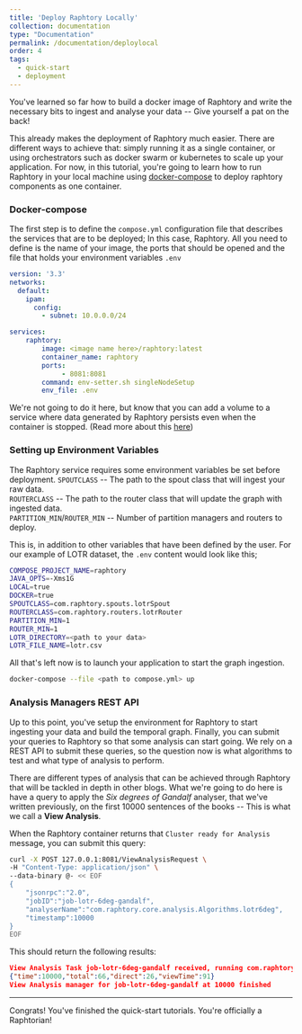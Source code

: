 ```yaml
---
title: 'Deploy Raphtory Locally'
collection: documentation
type: "Documentation"
permalink: /documentation/deploylocal
order: 4
tags:
  - quick-start
  - deployment
---
```


You've learned so far how to build a docker image of Raphtory and write the necessary bits to ingest and analyse your data -- Give yourself a pat on the back!

This already makes the deployment of Raphtory much easier. There are different ways to achieve that: simply running it as a single container, or using orchestrators such as docker swarm or kubernetes to scale up your application. For now, in this tutorial, you're going to learn how to run Raphtory in your local machine using [docker-compose](https://docs.docker.com/compose/install/) to deploy raphtory components as one container.

### Docker-compose
The first step is to define the `compose.yml` configuration file that describes the services that are to be deployed; In this case, Raphtory. All you need to define is the name of your image, the ports that should be opened and the file that holds your environment variables `.env`

```yml
version: '3.3'
networks:
  default:
    ipam:
      config:
        - subnet: 10.0.0.0/24

services:
    raphtory:
        image: <image name here>/raphtory:latest
        container_name: raphtory
        ports:
             - 8081:8081
        command: env-setter.sh singleNodeSetup
        env_file: .env
```
We're not going to do it here, but know that you can add a volume to a service where data generated by Raphtory persists even when the container is stopped. (Read more about this [here](https://docs.docker.com/storage/volumes/))

### Setting up Environment Variables
The Raphtory service requires some environment variables be set before deployment.
`SPOUTCLASS` -- The path to the spout class that will ingest your raw data.  
`ROUTERCLASS` -- The path to the router class that will update the graph with ingested data.  
`PARTITION_MIN`/`ROUTER_MIN` -- Number of partition managers and routers to deploy.

This is, in addition to other variables that have been defined by the user. For our example of LOTR dataset, the `.env` content would look like this;

```sh
COMPOSE_PROJECT_NAME=raphtory
JAVA_OPTS=-Xms1G
LOCAL=true
DOCKER=true
SPOUTCLASS=com.raphtory.spouts.lotrSpout
ROUTERCLASS=com.raphtory.routers.lotrRouter
PARTITION_MIN=1
ROUTER_MIN=1
LOTR_DIRECTORY=<path to your data>
LOTR_FILE_NAME=lotr.csv
```
All that's left now is to launch your application to start the graph ingestion.

```sh
docker-compose --file <path to compose.yml> up
```

### Analysis Managers REST API
Up to this point, you've setup the environment for Raphtory to start ingesting your data and build the temporal graph. Finally, you can submit your queries to Raphtory so that some analysis can start going. We rely on a REST API to submit these queries, so the question now is what algorithms to test and what type of analysis to perform.

There are different types of analysis that can be achieved through Raphtory that will be tackled in depth in other blogs. What we're going to do here is have a query to apply the _Six degrees of Gandalf_ analyser, that we've written previously, on the first $10000$ sentences of the books -- This is what we call a **View Analysis**.

When the Raphtory container returns that `Cluster ready for Analysis` message, you can submit this query:

```sh
curl -X POST 127.0.0.1:8081/ViewAnalysisRequest \
-H "Content-Type: application/json" \
--data-binary @- << EOF
{
	"jsonrpc":"2.0",
	"jobID":"job-lotr-6deg-gandalf",
	"analyserName":"com.raphtory.core.analysis.Algorithms.lotr6deg",
	"timestamp":10000
}
EOF
```

This should return the following results:

```json
View Analysis Task job-lotr-6deg-gandalf received, running com.raphtory.core.analysis.Algorithms.lotr6deg at time 10000
{"time":10000,"total":66,"direct":26,"viewTime":91}
View Analysis manager for job-lotr-6deg-gandalf at 10000 finished
```

---
Congrats! You've finished the quick-start tutorials. You're officially a Raphtorian!
